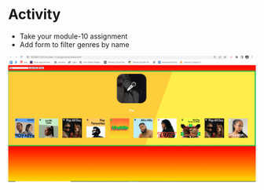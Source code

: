 # Activity

- Take your module-10 assignment
- Add form to filter genres by name


![result screenshot](./filterResult.PNG)